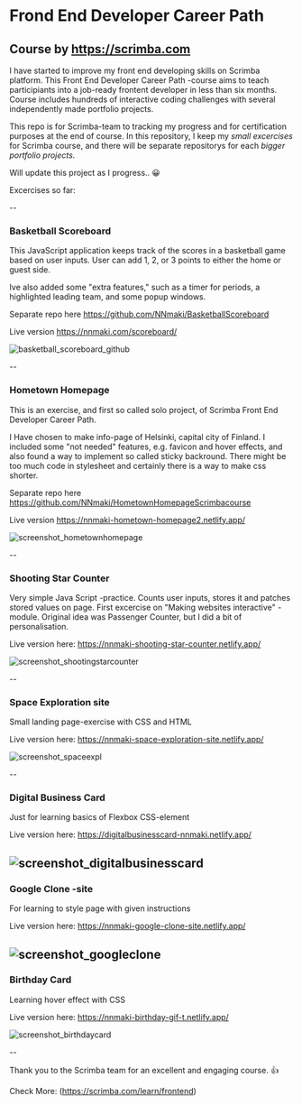 # Frond End Developer Career Path 
## Course by https://scrimba.com

I have started to improve my front end developing skills on Scrimba platform. This Front End Developer Career Path -course aims to teach participiants into a job-ready frontent developer in less than six months. Course includes hundreds of interactive coding challenges with several independently made portfolio projects. 

This repo is for Scrimba-team to tracking my progress and for certification purposes at the end of course. In this repository, I keep my <em>small excercises</em> for Scrimba course, and there will be separate repositorys for each <em>bigger portfolio projects.</em>

Will update this project as I progress.. 😀

Excercises so far:

--
### Basketball Scoreboard
This JavaScript application keeps track of the scores in a basketball game based on user inputs. User can add 1, 2, or 3 points to either the home or guest side.

Ive also added some "extra features," such as a timer for periods, a highlighted leading team, and some popup windows.

Separate repo here https://github.com/NNmaki/BasketballScoreboard

Live version https://nnmaki.com/scoreboard/

![basketball_scoreboard_github](https://github.com/user-attachments/assets/74147c76-66d3-4144-b335-acaa675b6dc5)

--
### Hometown Homepage
This is an exercise, and first so called solo project, of Scrimba Front End Developer Career Path.

I Have chosen to make info-page of Helsinki, capital city of Finland. I included some "not needed" features, e.g. favicon and hover effects, and also found a way to implement so called sticky backround. There might be too much code in stylesheet and certainly there is a way to make css shorter.

Separate repo here https://github.com/NNmaki/HometownHomepageScrimbacourse

Live version https://nnmaki-hometown-homepage2.netlify.app/

![screenshot_hometownhomepage](https://github.com/user-attachments/assets/c76ca3c3-0dcb-485b-9fa7-d459315a20d5)

--
### Shooting Star Counter
Very simple Java Script -practice. Counts user inputs, stores it and patches stored values on page. First excercise on "Making websites interactive" -module. Original idea was Passenger Counter, but I did a bit of personalisation.

Live version here: https://nnmaki-shooting-star-counter.netlify.app/

![screenshot_shootingstarcounter](https://github.com/user-attachments/assets/4cd00351-ed65-4d23-99f0-edf25c5e0a2d)

--
### Space Exploration site
Small landing page-exercise with CSS and HTML

Live version here: https://nnmaki-space-exploration-site.netlify.app/

![screenshot_spaceexpl](https://github.com/user-attachments/assets/5e8f8cdd-73eb-404c-a157-51752f20072a)

--
### Digital Business Card
Just for learning basics of Flexbox CSS-element

Live version here: https://digitalbusinesscard-nnmaki.netlify.app/  

![screenshot_digitalbusinesscard](https://github.com/user-attachments/assets/03ab9da8-4bca-4526-a136-e994cb9267ac)
--
### Google Clone -site
For learning to style page with given instructions

Live version here: https://nnmaki-google-clone-site.netlify.app/

![screenshot_googleclone](https://github.com/user-attachments/assets/75d9f3d6-6779-4f14-928a-369154b3a6c9)
--
### Birthday Card
Learning hover effect with CSS

Live version here: https://nnmaki-birthday-gif-t.netlify.app/

![screenshot_birthdaycard](https://github.com/user-attachments/assets/4789c66d-6abd-4b60-8b8b-ae7f175191e9)


--


Thank you to the Scrimba team for an excellent and engaging course. 👍

Check More: (https://scrimba.com/learn/frontend)
